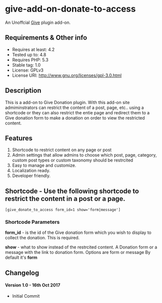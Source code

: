 # give-add-on-donate-to-access

An Unoffcial [Give](https://wordpress.org/plugins/give/) plugin add-on.

## Requirements & Other info

* Requires at least: 4.2
* Tested up to: 4.8
* Requires PHP: 5.3
* Stable tag: 1.0
* License: GPLv3
* License URI: http://www.gnu.org/licenses/gpl-3.0.html

## Description
This is a add-on to Give Donation plugin. With this add-on site admiminstrators can restrict the content of a post, page, etc.. using a shortcode or they can also restrict the entie page and redirect them to a Give donation form to make a donation on order to view the restricted content.

## Features

1. Shortcode to restrict content on any page or post
2. Admin settings that allow admins to choose which post, page, category, custom post types or custom taxonomy should be restrcited
3. Easy to manage and customize.
4. Localization ready.
5. Developer friendly.

## Shortcode - Use the following shortcode to restrict the content in a post or a page.

```
[give_donate_to_access form_id=1 show='form|message']
```
### Shortcode Parameters
**form_id** - is the id of the Give donation form which you wish to display to collect the donation. This is required.

**show** - what to show instead of the restrcited content. A Donation form or a message with the link to donation form. 
Options are form or message
By default it's **form**

## Changelog

#### Version 1.0 - 16th Oct 2017
* Initial Commit